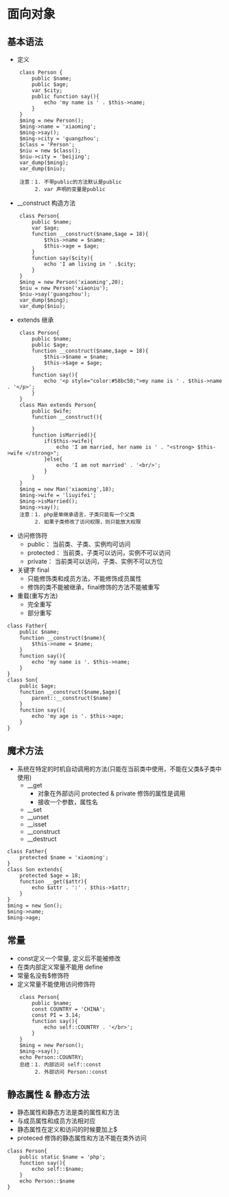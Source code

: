 # 面向对象
## 基本语法
   + 定义
```
    class Person {
        public $name;
        public $age;
        var $city;
        public function say(){
            echo 'my name is ' . $this->name;
        }
    }
    $ming = new Person();
    $ming->name = 'xiaoming';
    $ming->say();
    $ming->city = 'guangzhou';
    $class = 'Person';
    $niu = new $class();
    $niu->city = 'beijing';
    var_dump($ming);
    var_dump($niu);

    注意：1. 不带public的方法默认是public
         2. var 声明的变量是public
```
   + __construct 构造方法
```
    class Person{
        public $name;
        var $age;
        function __construct($name,$age = 18){
            $this->name = $name;
            $this->age = $age;
        }
        function say($city){
            echo 'I am living in ' .$city;
        }
    }
    $ming = new Person('xiaoming',20);
    $niu = new Person('xiaoniu');
    $niu->say('guangzhou');
    var_dump($ming);
    var_dump($niu);
```
   + extends 继承
```
    class Person{
        public $name;
        public $age;
        function __construct($name,$age = 18){
            $this->$name = $name;
            $this->$age = $age;
        }
        function say(){
            echo '<p style="color:#58bc58;">my name is ' . $this->name . '</p>';
        }
    }
    class Man extends Person{
        public $wife;
        function __construct(){

        }
        function isMarried(){
            if($this->wife){
                echo 'I am married, her name is ' . "<strong> $this->wife </strong>";
            }else{
                echo 'I am not married' . '<br/>';
            }
        }
    }
    $ming = new Man('xiaoming',18);
    $ming->wife = 'liuyifei';
    $ming->isMarried();
    $ming->say();
    注意：1. php是单继承语言，子类只能有一个父类
         2. 如果子类修改了访问权限，则只能放大权限
```
   + 访问修饰符
      + public： 当前类、子类、实例均可访问
      + protected： 当前类，子类可以访问，实例不可以访问
      + private： 当前类可以访问，子类、实例不可以方位
   + 关键字 final
      * 只能修饰类和成员方法，不能修饰成员属性
      * 修饰的类不能被继承，final修饰的方法不能被重写
   + 重载(重写方法)
      + 完全重写
      + 部分重写
```
class Father{
    public $name;
    function __construct($name){
        $this->name = $name;
    }
    function say(){
        echo 'my name is '. $this->name;
    }
}
class Son{
    public $age;
    function __construct($name,$age){
        parent::__construct($name)
    }
    function say(){
        echo 'my age is '. $this->age;
    }
}
```
## 魔术方法
   + 系统在特定的时机自动调用的方法(只能在当前类中使用，不能在父类&子类中使用)
      - __get
         * 对象在外部访问 protected & private 修饰的属性是调用
         * 接收一个参数，属性名
      - __set
      - __unset
      - __isset
      - __construct
      - __destruct
```
class Father{
    protected $name = 'xiaoming';
}
class Son extends{
    protected $age = 18;
    function __get($attr){
        echo $attr . ':' . $this->$attr;
    }
}
$ming = new Son();
$ming->name;
$ming->age;
```
## 常量
   + const定义一个常量, 定义后不能被修改
   + 在类内部定义常量不能用 define
   + 常量名没有$修饰符
   + 定义常量不能使用访问修饰符
```
    class Person{
        public $name;
        const COUNTRY = 'CHINA';
        const PI = 3.14;
        function say(){
            echo self::COUNTRY . '</br>';
        }
    }
    $ming = new Person();
    $ming->say();
    echo Person::COUNTRY;
    总结：1. 内部访问 self::const
         2. 外部访问 Person::const
```
## 静态属性 & 静态方法
   + 静态属性和静态方法是类的属性和方法
   + 与成员属性和成员方法相对应
   + 静态属性在定义和访问的时候要加上$
   + proteced 修饰的静态属性和方法不能在类外访问
```
class Person{
    public static $name = 'php';
    function say(){
        echo self::$name;
    }
    echo Person::$name
}
```
